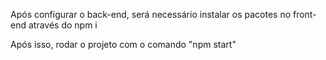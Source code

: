 Após configurar o back-end, será necessário instalar os pacotes no front-end através do npm i

Após isso, rodar o projeto com o comando "npm start"